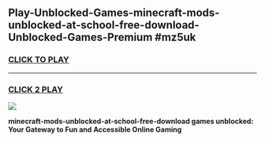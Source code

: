 
## Play-Unblocked-Games-minecraft-mods-unblocked-at-school-free-download-Unblocked-Games-Premium #mz5uk
<h3>
<a href="https://premium.freeplayer.one?title=minecraft-mods-unblocked-at-school-free-download&ref=12M">CLICK TO PLAY</a></h3>
<hr>

<h3>
<a href="https://premium.freeplayer.one?title=minecraft-mods-unblocked-at-school-free-download&ref=12M">CLICK 2 PLAY</a>
  
</h3>

<a href="https://premium.freeplayer.one?title=minecraft-mods-unblocked-at-school-free-download&ref=12M"><img src="https://clearcache.store/games.png"></a>


**minecraft-mods-unblocked-at-school-free-download games unblocked: Your Gateway to Fun and Accessible Online Gaming**
